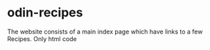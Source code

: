 # odin-recipes
The website consists of a main index page which have links to a few Recipes.
Only html code